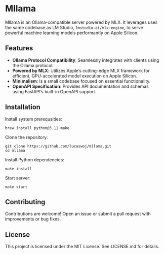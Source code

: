 # Mllama

Mllama is an Ollama-compatible server powered by MLX.
It leverages uses the same codebase as LM Studio, `lmstudio-ai/mlx-engine`, to serve powerful machine learning models performantly on Apple Silicon.

## Features

  *	**Ollama Protocol Compatibility**: Seamlessly integrates with clients using the Ollama protocol.
  *	**Powered by MLX**: Utilizes Apple’s cutting-edge MLX framework for efficient, GPU-accelerated model execution on Apple Silicon.
  *	**Minimalism**: Is a small codebase focused on essential functionality.
  *	**OpenAPI Specification**: Provides API documentation and schemas using FastAPI’s built-in OpenAPI support.

## Installation

Install system prerequsities:
```
brew install python@3.11 make
```

Clone the repository:

```
git clone https://github.com/lucaswoj/mllama.git
cd mllama
```

Install Python dependencies:
```
make install
```

Start server:
```
make start
```

## Contributing

Contributions are welcome! Open an issue or submit a pull request with improvements or bug fixes.

## License

This project is licensed under the MIT License. See LICENSE.md for details.

